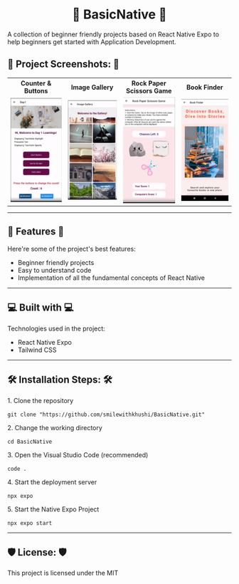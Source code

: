 <h1 align="center" id="title"> 📲 BasicNative 📲</h1>

<p id="description">A collection of beginner friendly projects based on React Native Expo to help beginners get started with Application Development.</p>

<h2>📸 Project Screenshots: 📸</h2>

<table>
  <tr>
    <th> Counter & Buttons </th>
    <th> Image Gallery </th>
    <th> Rock Paper Scissors Game</th>
    <th> Book Finder</th>
  </tr>
  <tr>
    <td> <img src="https://github.com/smilewithkhushi/BasicNative/blob/master/output/BasicScreen_Preview.png" width=250> </td>
    <td> <img src="https://github.com/smilewithkhushi/BasicNative/blob/master/output/Gallery_Preview.png" width=250> </td>
    <td> <img src="https://github.com/smilewithkhushi/BasicNative/blob/master/output/rockPaperScissors_Preview.png" width=250></td>
    <td> <img src="https://github.com/smilewithkhushi/BasicNative/blob/master/output/BookFinder_Preview.png" width=250> </td>
  </tr>
</table>


<hr>

<h2>🧐 Features 🧐</h2>

Here're some of the project's best features:

*   Beginner friendly projects
*   Easy to understand code
*   Implementation of all the fundamental concepts of React Native

  
<hr>
  
<h2>💻 Built with 💻</h2>

Technologies used in the project:

*   React Native Expo
*   Tailwind CSS


<hr>


<h2>🛠️ Installation Steps: 🛠️</h2>

<p>1. Clone the repository</p>

```
git clone "https://github.com/smilewithkhushi/BasicNative.git"
```

<p>2. Change the working directory</p>

```
cd BasicNative
```

<p>3. Open the Visual Studio Code (recommended)</p>

```
code .
```

<p>4. Start the deployment server</p>

```
npx expo
```

<p>5. Start the Native Expo Project</p>

```
npx expo start
```

<hr>
  
<h2>🛡️ License: 🛡️ </h2>

This project is licensed under the MIT
